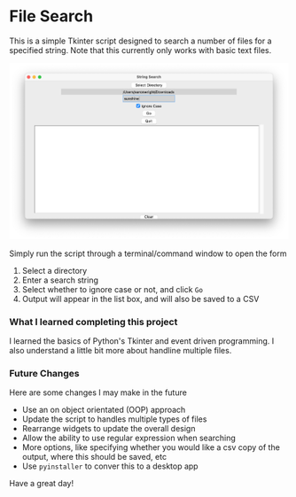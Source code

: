 # File Search

This is a simple Tkinter script designed to search a number of files for a specified string. Note that this currently only works with basic text files.

![](AppImage.png)

Simply run the script through a terminal/command window to open the form

1. Select a directory
2. Enter a search string
3. Select whether to ignore case or not, and click `Go`
4. Output will appear in the list box, and will also be saved to a CSV

### What I learned completing this project

I learned the basics of Python's Tkinter and event driven programming. I also understand a little bit more about handline multiple files.

### Future Changes

Here are some changes I may make in the future

* Use an on object orientated (OOP) approach
* Update the script to handles multiple types of files
* Rearrange widgets to update the overall design
* Allow the ability to use regular expression when searching
* More options, like specifying whether you would like a csv copy of the output, where this should be saved, etc
* Use `pyinstaller` to conver this to a desktop app

Have a great day!
